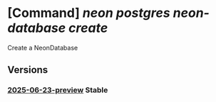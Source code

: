 # [Command] _neon postgres neon-database create_

Create a NeonDatabase

## Versions

### [2025-06-23-preview](/Resources/mgmt-plane/L3N1YnNjcmlwdGlvbnMve30vcmVzb3VyY2Vncm91cHMve30vcHJvdmlkZXJzL25lb24ucG9zdGdyZXMvb3JnYW5pemF0aW9ucy97fS9wcm9qZWN0cy97fS9icmFuY2hlcy97fS9uZW9uZGF0YWJhc2VzL3t9/2025-06-23-preview.xml) **Stable**

<!-- mgmt-plane /subscriptions/{}/resourcegroups/{}/providers/neon.postgres/organizations/{}/projects/{}/branches/{}/neondatabases/{} 2025-06-23-preview -->
